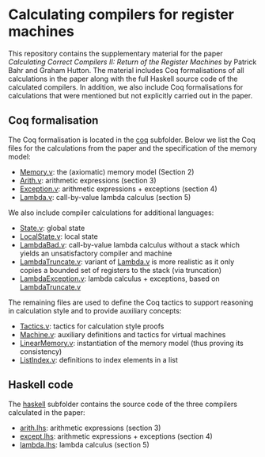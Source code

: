 # Calculating compilers for register machines

This repository contains the supplementary material for the paper
*Calculating Correct Compilers II: Return of the Register Machines* by
Patrick Bahr and Graham Hutton. The material includes Coq
formalisations of all calculations in the paper along with the full
Haskell source code of the calculated compilers. In addition, we also
include Coq formalisations for calculations that were mentioned but
not explicitly carried out in the paper.

## Coq formalisation

The Coq formalisation is located in the [coq](coq) subfolder. Below we
list the Coq files for the calculations from the paper and the
specification of the memory model:

 - [Memory.v](coq/Memory.v): the (axiomatic) memory model (Section 2)
 - [Arith.v](coq/Arith.v): arithmetic expressions (section 3)
 - [Exception.v](coq/Exception.v): arithmetic expressions + exceptions (section 4)
 - [Lambda.v](coq/Lambda.v): call-by-value lambda calculus (section 5)

We also include compiler calculations for additional languages:
   
 - [State.v](coq/State.v): global state
 - [LocalState.v](coq/LocalState.v): local state
 - [LambdaBad.v](coq/LambdaBad.v): call-by-value lambda calculus
   without a stack which yields an unsatisfactory compiler and machine
 - [LambdaTruncate.v](coq/LambdaTruncate.v): variant of
   [Lambda.v](coq/Lambda.v) is more realistic as it only copies
   a bounded set of registers to the stack (via truncation)
 - [LambdaException.v](coq/LambdaException.v): lambda calculus +
   exceptions, based on [LambdaTruncate.v](coq/LambdaTruncate.v)

The remaining files are used to define the Coq tactics to support
reasoning in calculation style and to provide auxiliary concepts:

 - [Tactics.v](coq/Tactics.v): tactics for calculation style proofs
 - [Machine.v](coq/Machine.v): auxiliary definitions and tactics for
    virtual machines 
 - [LinearMemory.v](coq/LinearMemory.v): instantiation of the memory
   model (thus proving its consistency)
 - [ListIndex.v](coq/ListIndex.v): definitions to index elements in a list

## Haskell code

The [haskell](haskell) subfolder contains the source code of the three
compilers calculated in the paper:

 - [arith.lhs](haskell/arith.lhs): arithmetic expressions (section 3)
 - [except.lhs](haskell/except.lhs): arithmetic expressions + exceptions (section 4)
 - [lambda.lhs](haskell/lambda.lhs): lambda calculus (section 5)
